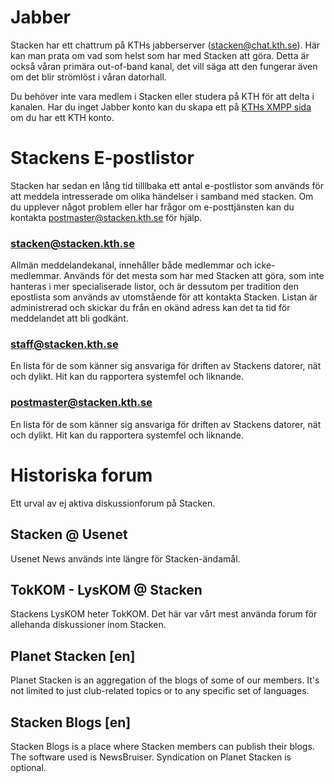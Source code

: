 <!-- 
.. title: Forum
.. slug: forum
.. description:
-->

# Jabber

Stacken har ett chattrum på KTHs jabberserver (stacken@chat.kth.se). Här kan man prata om vad som helst som har med Stacken att göra. Detta är också våran primära out-of-band kanal, det vill säga att den fungerar även om det blir strömlöst i våran datorhall.

Du behöver inte vara medlem i Stacken eller studera på KTH för att delta i kanalen. Har du inget Jabber konto kan du skapa ett på [KTHs XMPP sida](https://www.lan.kth.se/xmpp.html) om du har ett KTH konto.

# Stackens E-postlistor

Stacken har sedan en lång tid tilllbaka ett antal e-postlistor som används för att meddela intresserade om olika händelser i samband med stacken. Om du upplever något problem eller har frågor om e-posttjänsten kan du kontakta postmaster@stacken.kth.se för hjälp.


### stacken@stacken.kth.se
  
  Allmän meddelandekanal, innehåller både medlemmar och icke-medlemmar. Används för det mesta som har med Stacken att göra, som inte hanteras i mer specialiserade listor, och är dessutom per tradition den epostlista som används av utomstående för att kontakta Stacken. Listan är administrerad och skickar du från en okänd adress kan det ta tid för meddelandet att bli godkänt.

### staff@stacken.kth.se

  En lista för de som känner sig ansvariga för driften av Stackens datorer, nät och dylikt. Hit kan du rapportera systemfel och liknande.

### postmaster@stacken.kth.se

  En lista för de som känner sig ansvariga för driften av Stackens datorer, nät och dylikt. Hit kan du rapportera systemfel och liknande.

# Historiska forum
Ett urval av ej aktiva diskussionforum på Stacken.

## Stacken @ Usenet

Usenet News används inte längre för Stacken-ändamål.

## TokKOM - LysKOM @ Stacken

Stackens LysKOM heter TokKOM. Det här var vårt mest använda forum för allehanda diskussioner inom Stacken.
  
## Planet Stacken [en]

Planet Stacken is an aggregation of the blogs of some of our members. It's not limited to just club-related topics or to any specific set of languages.

## Stacken Blogs [en]

Stacken Blogs is a place where Stacken members can publish their blogs. The software used is NewsBruiser. Syndication on Planet Stacken is optional.

